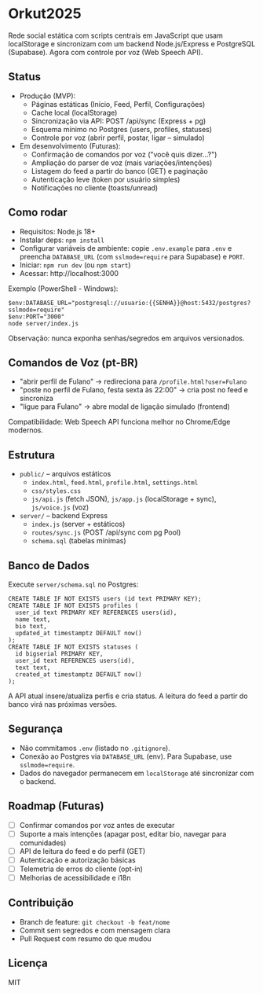 # Orkut2025

Rede social estática com scripts centrais em JavaScript que usam localStorage e sincronizam com um backend Node.js/Express e PostgreSQL (Supabase). Agora com controle por voz (Web Speech API).

## Status
- Produção (MVP):
  - Páginas estáticas (Início, Feed, Perfil, Configurações)
  - Cache local (localStorage)
  - Sincronização via API: POST /api/sync (Express + pg)
  - Esquema mínimo no Postgres (users, profiles, statuses)
  - Controle por voz (abrir perfil, postar, ligar – simulado)
- Em desenvolvimento (Futuras):
  - Confirmação de comandos por voz ("você quis dizer…?")
  - Ampliação do parser de voz (mais variações/intenções)
  - Listagem do feed a partir do banco (GET) e paginação
  - Autenticação leve (token por usuário simples)
  - Notificações no cliente (toasts/unread)

## Como rodar
- Requisitos: Node.js 18+
- Instalar deps: `npm install`
- Configurar variáveis de ambiente: copie `.env.example` para `.env` e preencha `DATABASE_URL` (com `sslmode=require` para Supabase) e `PORT`.
- Iniciar: `npm run dev` (ou `npm start`)
- Acessar: http://localhost:3000

Exemplo (PowerShell - Windows):
```
$env:DATABASE_URL="postgresql://usuario:{{SENHA}}@host:5432/postgres?sslmode=require"
$env:PORT="3000"
node server/index.js
```
Observação: nunca exponha senhas/segredos em arquivos versionados.

## Comandos de Voz (pt-BR)
- "abrir perfil de Fulano" → redireciona para `/profile.html?user=Fulano`
- "poste no perfil de Fulano, festa sexta às 22:00" → cria post no feed e sincroniza
- "ligue para Fulano" → abre modal de ligação simulado (frontend)

Compatibilidade: Web Speech API funciona melhor no Chrome/Edge modernos.

## Estrutura
- `public/` – arquivos estáticos
  - `index.html`, `feed.html`, `profile.html`, `settings.html`
  - `css/styles.css`
  - `js/api.js` (fetch JSON), `js/app.js` (localStorage + sync), `js/voice.js` (voz)
- `server/` – backend Express
  - `index.js` (server + estáticos)
  - `routes/sync.js` (POST /api/sync com pg Pool)
  - `schema.sql` (tabelas mínimas)

## Banco de Dados
Execute `server/schema.sql` no Postgres:
```
CREATE TABLE IF NOT EXISTS users (id text PRIMARY KEY);
CREATE TABLE IF NOT EXISTS profiles (
  user_id text PRIMARY KEY REFERENCES users(id),
  name text,
  bio text,
  updated_at timestamptz DEFAULT now()
);
CREATE TABLE IF NOT EXISTS statuses (
  id bigserial PRIMARY KEY,
  user_id text REFERENCES users(id),
  text text,
  created_at timestamptz DEFAULT now()
);
```
A API atual insere/atualiza perfis e cria status. A leitura do feed a partir do banco virá nas próximas versões.

## Segurança
- Não commitamos `.env` (listado no `.gitignore`).
- Conexão ao Postgres via `DATABASE_URL` (env). Para Supabase, use `sslmode=require`.
- Dados do navegador permanecem em `localStorage` até sincronizar com o backend.

## Roadmap (Futuras)
- [ ] Confirmar comandos por voz antes de executar
- [ ] Suporte a mais intenções (apagar post, editar bio, navegar para comunidades)
- [ ] API de leitura do feed e do perfil (GET)
- [ ] Autenticação e autorização básicas
- [ ] Telemetria de erros do cliente (opt-in)
- [ ] Melhorias de acessibilidade e i18n

## Contribuição
- Branch de feature: `git checkout -b feat/nome`
- Commit sem segredos e com mensagem clara
- Pull Request com resumo do que mudou

## Licença
MIT
